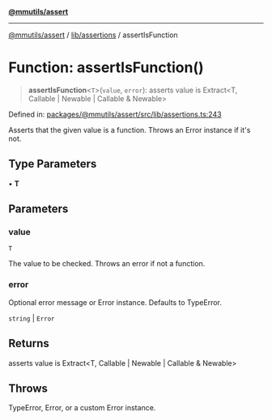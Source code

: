 [**@mmutils/assert**](../../../README.md)

***

[@mmutils/assert](../../../modules.md) / [lib/assertions](../README.md) / assertIsFunction

# Function: assertIsFunction()

> **assertIsFunction**\<`T`\>(`value`, `error`): asserts value is Extract\<T, Callable \| Newable \| Callable & Newable\>

Defined in: [packages/@mmutils/assert/src/lib/assertions.ts:243](https://github.com/mastermind-0xff/-mm-monorepo/blob/ca3710bd8bb8c2ee105ac4cbba3822a7d96ba98d/packages/@mmutils/assert/src/lib/assertions.ts#L243)

Asserts that the given value is a function. Throws an Error instance if it's
not.

## Type Parameters

• **T**

## Parameters

### value

`T`

The value to be checked. Throws an error if not a function.

### error

Optional error message or Error instance. Defaults to TypeError.

`string` | `Error`

## Returns

asserts value is Extract\<T, Callable \| Newable \| Callable & Newable\>

## Throws

TypeError, Error, or a custom Error instance.
